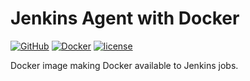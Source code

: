 # Jenkins Agent with Docker
[![GitHub](https://img.shields.io/github/workflow/status/dwolla/jenkins-agent-docker-docker/Continuous%20Deployment/main?style=flat-square)](https://github.com/Dwolla/jenkins-agent-docker-docker/actions/workflows/cd.yml)
[![Docker](https://img.shields.io/docker/v/dwolla/jenkins-agent-docker?style=flat-square)](https://hub.docker.com/repository/docker/dwolla/jenkins-agent-docker)
[![license](https://img.shields.io/github/license/dwolla/jenkins-agent-docker-docker.svg?style=flat-square)](https://github.com/Dwolla/jenkins-agent-docker-docker/blob/main/LICENSE.md)

Docker image making Docker available to Jenkins jobs.